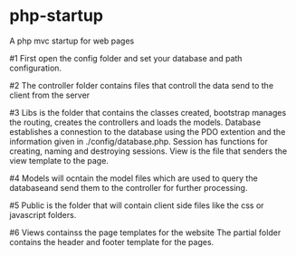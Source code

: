 # php-startup
A php mvc startup for web pages

#1 First open the config folder and set your database and path configuration.

#2 The controller folder contains files that controll the data send to the client from the server

#3 Libs is the folder that contains the classes created, bootstrap manages the routing, creates the controllers and loads the models.
   Database establishes a connestion to the database using the PDO extention and the information given in ./config/database.php.
   Session has functions for creating, naming and destroying sessions.
   View is the file that senders the view template to the page.

#4 Models will ocntain the model files which are used to query the databaseand send them to the controller for further processing.

#5 Public is the folder that will contain client side files like the css or javascript folders.

#6 Views containss the page templates for the website
   The partial folder contains the header and footer template for the pages.
   
